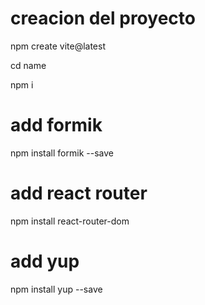 # creacion del proyecto

npm create vite@latest

cd name

npm i

# add formik

npm install formik --save

# add react router

npm install react-router-dom

# add yup

npm install yup --save
